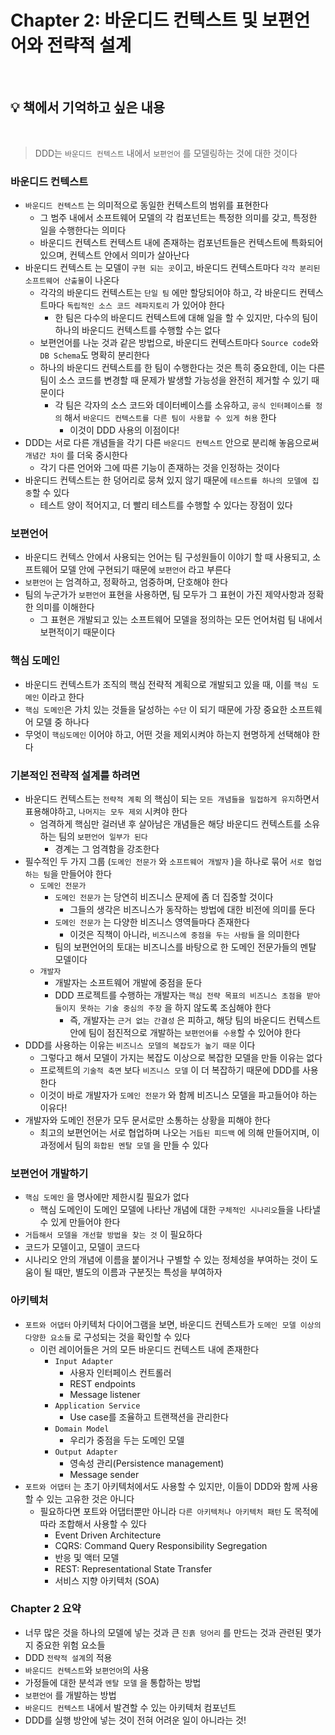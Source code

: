 # Chapter 2: 바운디드 컨텍스트 및 보편언어와 전략적 설계

<br>

## 💡 책에서 기억하고 싶은 내용

<br>

> DDD는 `바운디드 컨텍스트` 내에서 `보편언어` 를 모델링하는 것에 대한 것이다

### 바운디드 컨텍스트

- `바운디드 컨텍스트` 는 의미적으로 동일한 컨텍스트의 범위를 표현한다
  - 그 범주 내에서 소프트웨어 모델의 각 컴포넌트는 특정한 의미를 갖고, 특정한 일을 수행한다는 의미다
  - 바운디드 컨텍스트 컨텍스트 내에 존재하는 컴포넌트들은 컨텍스트에 특화되어 있으며, 컨텍스트 안에서 의미가 살아난다
- 바운디드 컨텍스트 는 모델이 `구현 되는 곳`이고, 바운디드 컨텍스트마다 `각각 분리된 소프트웨어 산출물`이 나온다
  - 각각의 바운디드 컨텍스트는 `단일 팀` 에만 할당되어야 하고, 각 바운디드 컨텍스트마다 `독립적인 소스 코드 레파지토리` 가 있어야 한다
    - 한 팀은 다수의 바운디드 컨텍스트에 대해 일을 할 수 있지만, 다수의 팀이 하나의 바운디드 컨텍스트를 수행할 수는 없다
  - 보편언어를 나눈 것과 같은 방법으로, 바운디드 컨텍스트마다 `Source code`와 `DB Schema`도 명확히 분리한다
  - 하나의 바운디드 컨텍스트를 한 팀이 수행한다는 것은 특히 중요한데, 이는 다른 팀이 소스 코드를 변경할 때 문제가 발생할 가능성을 완전히 제거할 수 있기 때문이다
    - 각 팀은 각자의 소스 코드와 데이터베이스를 소유하고, `공식 인터페이스를 정의` 해서 `바운디드 컨텍스트를 다른 팀이 사용할 수 있게 허용` 한다
      - 이것이 DDD 사용의 이점이다!
- DDD는 서로 다른 개념들을 각기 다른 `바운디드 컨텍스트` 안으로 분리해 놓음으로써 `개념간 차이` 를 더욱 중시한다
  - 각기 다른 언어와 그에 따른 기능이 존재하는 것을 인정하는 것이다
- 바운디드 컨텍스트는 한 덩어리로 뭉쳐 있지 않기 때문에 `테스트를 하나의 모델에 집중`할 수 있다
  - 테스트 양이 적어지고, 더 빨리 테스트를 수행할 수 있다는 장점이 있다

### 보편언어

- 바운디드 컨텍스 안에서 사용되는 언어는 팀 구성원들이 이야기 할 때 사용되고, 소프트웨어 모델 안에 구현되기 때문에 `보편언어` 라고 부른다
- `보편언어` 는 엄격하고, 정확하고, 엄중하며, 단호해야 한다
- 팀의 누군가가 `보편언어` 표현을 사용하면, 팀 모두가 그 표현이 가진 제약사항과 정확한 의미를 이해한다
  - 그 표현은 개발되고 있는 소프트웨어 모델을 정의하는 모든 언어처럼 팀 내에서 보편적이기 때문이다

### 핵심 도메인

- 바운디드 컨텍스트가 조직의 핵심 전략적 계획으로 개발되고 있을 때, 이를 `핵심 도메인` 이라고 한다
- `핵심 도메인`은 가치 있는 것들을 달성하는 `수단` 이 되기 때문에 가장 중요한 소프트웨어 모델 중 하나다
- 무엇이 `핵심도메인` 이어야 하고, 어떤 것을 제외시켜야 하는지 현명하게 선택해야 한다

### 기본적인 전략적 설계를 하려면

- 바운디드 컨텍스트는 `전략적 계획` 의 핵심이 되는 `모든 개념들을 밀접하게 유지`하면서 표용해야하고, `나머지는 모두 제외` 시켜야 한다
  - 엄격하게 핵심만 걸러낸 후 살아남은 개념들은 해당 바운디드 컨텍스트를 소유하는 팀의 `보편언어 일부가 된다`
    - 경계는 그 엄격함을 강조한다
- 필수적인 두 가지 그룹 (`도메인 전문가` 와 `소프트웨어 개발자` )을 하나로 묶어 `서로 협업하는 팀`을 만들어야 한다
  - `도메인 전문가`
    - `도메인 전문가` 는 당연히 비즈니스 문제에 좀 더 집중할 것이다
      - 그들의 생각은 비즈니스가 동작하는 방법에 대한 비전에 의미를 둔다
    - `도메인 전문가` 는 다양한 비즈니스 영역들마다 존재한다
      - 이것은 직책이 아니라, `비즈니스에 중점을 두는 사람들` 을 의미한다
    - 팀의 보편언어의 토대는 비즈니스를 바탕으로 한 도메인 전문가들의 멘탈 모델이다
  - `개발자`
    - 개발자는 소프트웨어 개발에 중점을 둔다
    - DDD 프로젝트를 수행하는 개발자는 `핵심 전략 목표의 비즈니스 초점을 받아들이지 못하는 기술 중심의 주장`  을 하지 않도록 조심해야 한다
      - 즉, 개발자는 `근거 없는 간결성` 은 피하고, 해당 팀의 바운디드 컨텍스트 안에 팀이 점진적으로 개발하는 `보편언어를 수용`할 수 있어야 한다
- DDD를 사용하는 이유는 `비즈니스 모델의 복잡도가 높기 때문` 이다
  - 그렇다고 해서 모델이 가지는 복잡도 이상으로 복잡한 모델을 만들 이유는 없다
  - 프로젝트의 `기술적 축면` 보다 `비즈니스 모델` 이 더 복잡하기 때문에 DDD를 사용한다
  - 이것이 바로 개발자가 `도메인 전문가` 와 함께 비즈니스 모델을 파고들어야 하는 이유다!
- 개발자와 도메인 전문가 모두 문서로만 소통하는 상황을 피해야 한다
  - 최고의 보편언어는 서로 협업하며 나오는 `거듭된 피드백` 에 의해 만들어지며, 이 과정에서 팀의 `화합된 멘탈 모델` 을 만들 수 있다

### 보편언어 개발하기

- `핵심 도메인` 을 명사에만 제한시킬 필요가 없다
  - 핵심 도메인이 도메인 모델에 나타난 개념에 대한 `구체적인 시나리오`들을 나타낼 수 있게 만들어야 한다
- `거듭해서 모델을 개선할 방법을 찾는 것` 이 필요하다
- 코드가 모델이고, 모델이 코드다
- 시나리오 안의 개념에 이름을 붙이거나 구별할 수 있는 정체성을 부여하는 것이 도움이 될 때만, 별도의 이름과 구분짓는 특성을 부여하자

### 아키텍처

- `포트와 어댑터` 아키텍처 다이어그램을 보면, 바운디드 컨텍스트가 `도메인 모델 이상의 다양한 요소들` 로 구성되는 것을 확인할 수 있다
  - 이런 레이어들은 거의 모든 바운디드 컨텍스트 내에 존재한다
    - `Input Adapter`
      - 사용자 인터페이스 컨트롤러
      - REST endpoints
      - Message listener
    - `Application Service`
      - Use case를 조율하고 트랜잭션을 관리한다
    - `Domain Model`
      - 우리가 중점을 두는 도메인 모델
    - `Output Adapter`
      - 영속성 관리(Persistence management)
      - Message sender
- `포트와 어댑터` 는 초기 아키텍처에서도 사용할 수 있지만, 이들이 DDD와 함께 사용할 수 있는 고유한 것은 아니다
  - 필요하다면 포트와 어댑터뿐만 아니라 `다른 아키텍처나 아키텍처 패턴` 도 목적에 따라 조합해서 사용할 수 있다
    - Event Driven Architecture
    - CQRS: Command Query Responsibility Segregation
    - 반응 및 액터 모델
    - REST: Representational State Transfer
    - 서비스 지향 아키텍처 (SOA)

### Chapter 2 요약

- 너무 많은 것을 하나의 모델에 넣는 것과 큰 `진흙 덩어리` 를 만드는 것과 관련된 몇가지 중요한 위험 요소들
- DDD `전략적 설계`의 적용
- `바운디드 컨텍스트`와 `보편언어`의 사용
- 가정들에 대한 분석과 `멘탈 모델` 을 통합하는 방법
- `보편언어` 를 개발하는 방법
- `바운디드 컨텍스트` 내에서 발견할 수 있는 아키텍처 컴포넌트
- DDD를 실행 방안에 넣는 것이 전혀 어려운 일이 아니라는 것!
